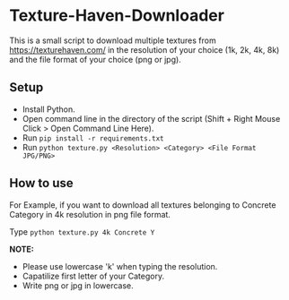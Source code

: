 # Texture-Haven-Downloader
This is a small script to download multiple textures from https://texturehaven.com/ in the resolution of your choice (1k, 2k, 4k, 8k) and the file format of your choice (png or jpg).

## Setup
* Install Python.
* Open command line in the directory of the script (Shift + Right Mouse Click > Open Command Line Here).
* Run ```pip install -r requirements.txt```
* Run ```python texture.py <Resolution> <Category> <File Format JPG/PNG>```

## How to use
For Example, if you want to download all textures belonging to Concrete Category in 4k resolution in png file format.

Type ```python texture.py 4k Concrete Y```

**NOTE:** 
* Please use lowercase 'k' when typing the resolution. 
* Capatilize first letter of your Category.
* Write png or jpg in lowercase. 
